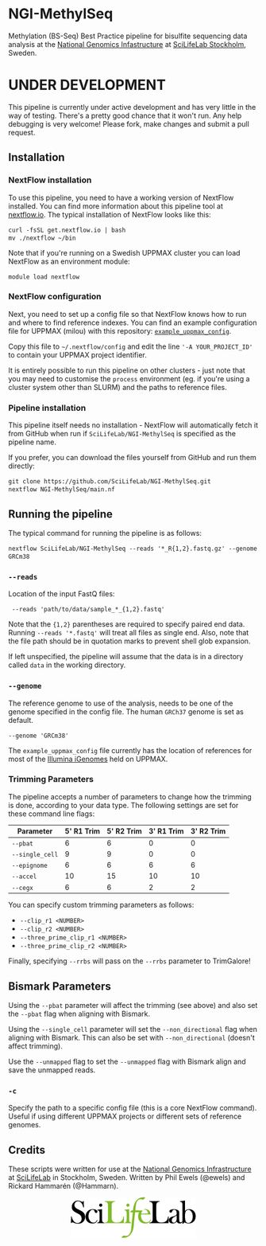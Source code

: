 # NGI-MethylSeq
Methylation (BS-Seq) Best Practice pipeline for bisulfite sequencing data analysis at
the [National Genomics Infastructure](https://ngisweden.scilifelab.se/)
at [SciLifeLab Stockholm](https://www.scilifelab.se/platforms/ngi/), Sweden.

# UNDER DEVELOPMENT
This pipeline is currently under active development and has very little in the way of testing.
There's a pretty good chance that it won't run. Any help debugging is very welcome! Please
fork, make changes and submit a pull request.

## Installation
### NextFlow installation
To use this pipeline, you need to have a working version of NextFlow installed. You can find more
information about this pipeline tool at [nextflow.io](http://www.nextflow.io/). The typical installation
of NextFlow looks like this:

```
curl -fsSL get.nextflow.io | bash
mv ./nextflow ~/bin
```
Note that if you're running on a Swedish UPPMAX cluster you can load NextFlow as an environment module:
```
module load nextflow
```

### NextFlow configuration
Next, you need to set up a config file so that NextFlow knows how to run and where to find reference
indexes. You can find an example configuration file for UPPMAX (milou) with this repository:
[`example_uppmax_config`](https://github.com/SciLifeLab/NGI-MethylSeq/blob/master/example_uppmax_config).

Copy this file to `~/.nextflow/config` and edit the line `'-A YOUR_PROJECT_ID'` to contain your
UPPMAX project identifier.

It is entirely possible to run this pipeline on other clusters - just note that you may need to customise
the `process` environment (eg. if you're using a cluster system other than SLURM) and the paths to reference
files.

### Pipeline installation
This pipeline itself needs no installation - NextFlow will automatically fetch it from GitHub when run if
`SciLifeLab/NGI-MethylSeq` is specified as the pipeline name.

If you prefer, you can download the files yourself from GitHub and run them directly:
```
git clone https://github.com/SciLifeLab/NGI-MethylSeq.git
nextflow NGI-MethylSeq/main.nf
```

## Running the pipeline
The typical command for running the pipeline is as follows:
```
nextflow SciLifeLab/NGI-MethylSeq --reads '*_R{1,2}.fastq.gz' --genome GRCm38
```

### `--reads`
Location of the input FastQ files:
```
 --reads 'path/to/data/sample_*_{1,2}.fastq'
```

Note that the `{1,2}` parentheses are required to specify paired end data. Running `--reads '*.fastq'` will treat
all files as single end. Also, note that the file path should be in quotation marks to prevent shell glob expansion.

If left unspecified, the pipeline will assume that the data is in a directory called `data` in the working directory.

### `--genome`
The reference genome to use of the analysis, needs to be one of the genome specified in the config file.
The human `GRCh37` genome is set as default.
```
--genome 'GRCm38'
```
The `example_uppmax_config` file currently has the location of references for most of the
[Illumina iGenomes](http://support.illumina.com/sequencing/sequencing_software/igenome.html)
held on UPPMAX.

### Trimming Parameters
The pipeline accepts a number of parameters to change how the trimming is done, according to your data type.
The following settings are set for these command line flags:

| Parameter       | 5' R1 Trim | 5' R2 Trim | 3' R1 Trim | 3' R2 Trim |
|-----------------|------------|------------|------------|------------|
| `--pbat`        | 6          | 6          | 0          | 0          |
| `--single_cell` | 9          | 9          | 0          | 0          |
| `--epignome`    | 6          | 6          | 6          | 6          |
| `--accel`       | 10         | 15         | 10         | 10         |
| `--cegx`        | 6          | 6          | 2          | 2          |

You can specify custom trimming parameters as follows:

* `--clip_r1 <NUMBER>`
* `--clip_r2 <NUMBER>`
* `--three_prime_clip_r1 <NUMBER>`
* `--three_prime_clip_r2 <NUMBER>`

Finally, specifying `--rrbs` will pass on the `--rrbs` parameter to TrimGalore!

## Bismark Parameters
Using the `--pbat` parameter will affect the trimming (see above) and also set the `--pbat` flag when
aligning with Bismark.

Using the `--single_cell` parameter will set the `--non_directional` flag when aligning with Bismark.
This can also be set with `--non_directional` (doesn't affect trimming).

Use the `--unmapped` flag to set the `--unmapped` flag with Bismark align and save the unmapped reads.

### `-c`
Specify the path to a specific config file (this is a core NextFlow command). Useful if using different UPPMAX
projects or different sets of reference genomes.

## Credits
These scripts were written for use at the [National Genomics Infrastructure](https://portal.scilifelab.se/genomics/)
at [SciLifeLab](http://www.scilifelab.se/) in Stockholm, Sweden.
Written by Phil Ewels (@ewels) and Rickard Hammarén (@Hammarn).

<p align="center"><a href="stand_alone/http://www.scilifelab.se/" target="_blank"><img src="Docs/images/SciLifeLab_logo.png" title="SciLifeLab"></a></p>
